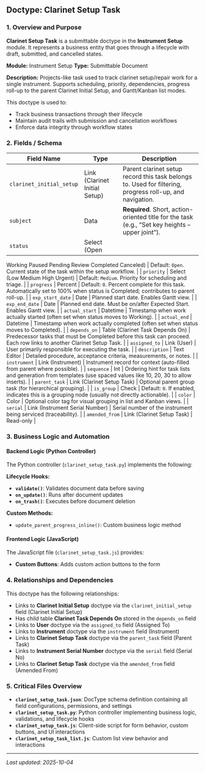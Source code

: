 ## Doctype: Clarinet Setup Task

### 1. Overview and Purpose

**Clarinet Setup Task** is a submittable doctype in the **Instrument Setup** module. It represents a business entity that goes through a lifecycle with draft, submitted, and cancelled states.

**Module:** Instrument Setup
**Type:** Submittable Document

**Description:** Projects-like task used to track clarinet setup/repair work for a single instrument. Supports scheduling, priority, dependencies, progress roll-up to the parent Clarinet Initial Setup, and Gantt/Kanban list modes.

This doctype is used to:
- Track business transactions through their lifecycle
- Maintain audit trails with submission and cancellation workflows
- Enforce data integrity through workflow states

### 2. Fields / Schema

| Field Name | Type | Description |
|------------|------|-------------|
| `clarinet_initial_setup` | Link (Clarinet Initial Setup) | Parent clarinet setup record this task belongs to. Used for filtering, progress roll-up, and navigation. |
| `subject` | Data | **Required**. Short, action-oriented title for the task (e.g., “Set key heights – upper joint”). |
| `status` | Select (Open
Working
Paused
Pending Review
Completed
Canceled) | Default: `Open`. Current state of the task within the setup workflow. |
| `priority` | Select (Low
Medium
High
Urgent) | Default: `Medium`. Priority for scheduling and triage. |
| `progress` | Percent | Default: `0`. Percent complete for this task. Automatically set to 100% when status is Completed; contributes to parent roll-up. |
| `exp_start_date` | Date | Planned start date. Enables Gantt view. |
| `exp_end_date` | Date | Planned end date. Must be on/after Expected Start. Enables Gantt view. |
| `actual_start` | Datetime | Timestamp when work actually started (often set when status moves to Working). |
| `actual_end` | Datetime | Timestamp when work actually completed (often set when status moves to Completed). |
| `depends_on` | Table (Clarinet Task Depends On) | Predecessor tasks that must be Completed before this task can proceed. Each row links to another Clarinet Setup Task. |
| `assigned_to` | Link (User) | User primarily responsible for executing the task. |
| `description` | Text Editor | Detailed procedure, acceptance criteria, measurements, or notes. |
| `instrument` | Link (Instrument) | Instrument record for context (auto-filled from parent where possible). |
| `sequence` | Int | Ordering hint for task lists and generation from templates (use spaced values like 10, 20, 30 to allow inserts). |
| `parent_task` | Link (Clarinet Setup Task) | Optional parent group task (for hierarchical grouping). |
| `is_group` | Check | Default: `0`. If enabled, indicates this is a grouping node (usually not directly actionable). |
| `color` | Color | Optional color tag for visual grouping in list and Kanban views. |
| `serial` | Link (Instrument Serial Number) | Serial number of the instrument being serviced (traceability). |
| `amended_from` | Link (Clarinet Setup Task) | Read-only |

### 3. Business Logic and Automation

#### Backend Logic (Python Controller)

The Python controller (`clarinet_setup_task.py`) implements the following:

**Lifecycle Hooks:**
- **`validate()`**: Validates document data before saving
- **`on_update()`**: Runs after document updates
- **`on_trash()`**: Executes before document deletion

**Custom Methods:**
- `update_parent_progress_inline()`: Custom business logic method

#### Frontend Logic (JavaScript)

The JavaScript file (`clarinet_setup_task.js`) provides:

- **Custom Buttons**: Adds custom action buttons to the form

### 4. Relationships and Dependencies

This doctype has the following relationships:

- Links to **Clarinet Initial Setup** doctype via the `clarinet_initial_setup` field (Clarinet Initial Setup)
- Has child table **Clarinet Task Depends On** stored in the `depends_on` field
- Links to **User** doctype via the `assigned_to` field (Assigned To)
- Links to **Instrument** doctype via the `instrument` field (Instrument)
- Links to **Clarinet Setup Task** doctype via the `parent_task` field (Parent Task)
- Links to **Instrument Serial Number** doctype via the `serial` field (Serial No)
- Links to **Clarinet Setup Task** doctype via the `amended_from` field (Amended From)

### 5. Critical Files Overview

- **`clarinet_setup_task.json`**: DocType schema definition containing all field configurations, permissions, and settings
- **`clarinet_setup_task.py`**: Python controller implementing business logic, validations, and lifecycle hooks
- **`clarinet_setup_task.js`**: Client-side script for form behavior, custom buttons, and UI interactions
- **`clarinet_setup_task_list.js`**: Custom list view behavior and interactions

---

*Last updated: 2025-10-04*
